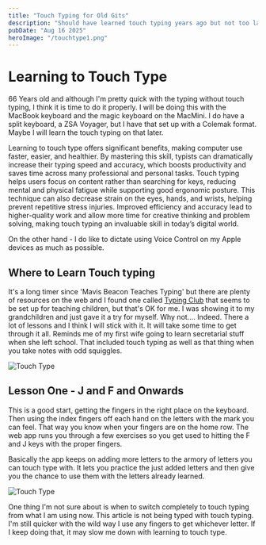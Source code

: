 ```yaml
---
title: "Touch Typing for Old Gits"
description: "Should have learned touch typing years ago but not too late to start now"
pubDate: "Aug 16 2025"
heroImage: "/touchtype1.png"
---
```


# Learning to Touch Type

66 Years old and although I'm pretty quick with the typing without touch typing, I think it is time to do it properly. I will be doing this with the MacBook keyboard and the magic keyboard on the MacMini. I do have a split keyboard, a ZSA Voyager, but I have that set up with a Colemak format. Maybe I will learn the touch typing on that later.

Learning to touch type offers significant benefits, making computer use faster, easier, and healthier. By mastering this skill, typists can dramatically increase their typing speed and accuracy, which boosts productivity and saves time across many professional and personal tasks. Touch typing helps users focus on content rather than searching for keys, reducing mental and physical fatigue while supporting good ergonomic posture. This technique can also decrease strain on the eyes, hands, and wrists, helping prevent repetitive stress injuries. Improved efficiency and accuracy lead to higher-quality work and allow more time for creative thinking and problem solving, making touch typing an invaluable skill in today’s digital world.

On the other hand - I do like to dictate using Voice Control on my Apple devices as much as possible.

## Where to Learn Touch typing

It's a long timer since 'Mavis Beacon Teaches Typing' but there are plenty of resources on the web and I found one called [Typing Club](https://www.typingclub.com/) that seems to be set up for teaching children, but that's OK for me. I was showing it to my grandchildren and just gave it a try for myself. Why not.... Indeed. There a lot of lessons and I think I will stick with it. It will take some time to get through it all. Reminds me of my first wife going to learn secretarial stuff when she left school. That included touch typing as well as that thing when you take notes with odd squiggles.

![Touch Type](/touchtype2.png)

## Lesson One - J and F and Onwards

This is a good start, getting the fingers in the right place on the keyboard. Then using the index fingers off each hand on the letters with the mark you can feel. That way you know when your fingers are on the home row. The web app runs you through a few exercises so you get used to hitting the F and J keys with the proper fingers.

Basically the app keeps on adding more letters to the armory of letters you can touch type with. It lets you practice the just added letters and then give you the chance to use them with the letters already learned.

![Touch Type](/touchtype3.png)

One thing I'm not sure about is when to switch completely to touch typing from what I am using now. This article is not being typed with touch typing. I'm still quicker with the wild way I use any fingers to get whichever letter. If I keep doing that, it may slow me down with learning to touch type.
